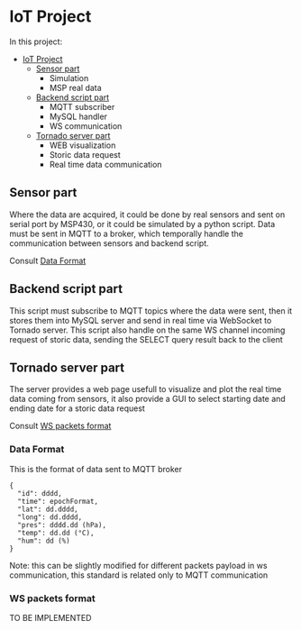 # IoT Project

In this project:

- [IoT Project](#iot-project)
  - [Sensor part](#sensor-part)
    - Simulation
    - MSP real data
  - [Backend script part](#backend-script-part)
    - MQTT subscriber
    - MySQL handler
    - WS communication
  - [Tornado server part](#tornado-server-part)
    - WEB visualization
    - Storic data request
    - Real time data communication



## Sensor part

Where the data are acquired, it could be done by real sensors and sent on serial port by MSP430, or it could be simulated by a python script.
Data must be sent in MQTT to a broker, which temporally handle the communication between sensors and backend script.

Consult [Data Format](#Data-format)

## Backend script part

This script must subscribe to MQTT topics where the data were sent, then it stores them into MySQL server and send in real time via WebSocket to Tornado server.
This script also handle on the same WS channel incoming request of storic data, sending the SELECT query result back to the client

## Tornado server part

The server provides a web page usefull to visualize and plot the real time data coming from sensors, it also provide a GUI to select starting date and ending date for a storic data request

Consult [WS packets format](#WS-packets-format)

### Data Format
This is the format of data sent to MQTT broker
```
{
  "id": dddd, 
  "time": epochFormat, 
  "lat": dd.dddd, 
  "long": dd.dddd, 
  "pres": dddd.dd (hPa), 
  "temp": dd.dd (°C), 
  "hum": dd (%)
}
```
Note: this can be slightly modified for different packets payload in ws communication, this standard is related only to MQTT communication

### WS packets format
TO BE IMPLEMENTED 
